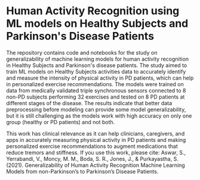 # Human Activity Recognition using ML models on Healthy Subjects and Parkinson's Disease Patients


The repository contains code and notebooks for the study on generalizability of machine learning models for human activity recognition in Healthy Subjects and Parkinson's disease patients. The study aimed to train ML models on Healthy Subjects activities data to accurately identify and measure the intensity of physical activity in PD patients, which can help in personalized exercise recommendations. The models were trained on data from medically validated triple synchronous sensors connected to 8 non-PD subjects performing 32 exercises and tested on 8 PD patients at different stages of the disease. The results indicate that better data preprocessing before modeling can provide some model generalizability, but it is still challenging as the models work with high accuracy on only one group (healthy or PD patients) and not both.

This work has clinical relevance as it can help clinicians, caregivers, and apps in accurately measuring physical activity in PD patients and making personalized exercise recommendations to augment medications that reduce tremors and stiffness. If you use this work, please cite: Aswar, S., Yerrabandi, V., Moncy, M. M., Boda, S. R., Jones, J., & Purkayastha, S. (2021). Generalizability of Human Activity Recognition Machine Learning Models from non-Parkinson’s to Parkinson’s Disease Patients.
